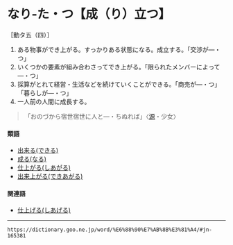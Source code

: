 # なり‐た・つ【成（り）立つ】

［動タ五（四）］
1. ある物事ができ上がる。すっかりある状態になる。成立する。「交渉が―・つ」
2. いくつかの要素が組み合わさってでき上がる。「限られたメンバーによって―・つ」
3. 採算がとれて経営・生活などを続けていくことができる。「商売が―・つ」「暮らしが―・つ」
4. 一人前の人間に成長する。    
>「おのづから宿世宿世に人と―・ちぬれば」〈[源](https://dictionary.goo.ne.jp/word/%E6%BA%90%E6%B0%8F%E7%89%A9%E8%AA%9E/#jn-69890)・少女〉
        

#### 類語

-   [出来る(できる)](https://dictionary.goo.ne.jp/word/%E5%87%BA%E6%9D%A5%E3%82%8B_%28%E3%81%A7%E3%81%8D%E3%82%8B%29/#jn-151118)
-   [成る(なる)](https://dictionary.goo.ne.jp/word/%E6%88%90%E3%82%8B/#jn-165423)
-   [仕上がる(しあがる)](https://dictionary.goo.ne.jp/word/%E4%BB%95%E4%B8%8A%E3%82%8B/#jn-92576)
-   [出来上がる(できあがる)](https://dictionary.goo.ne.jp/word/%E5%87%BA%E6%9D%A5%E4%B8%8A%E3%82%8B/#jn-150896)

#### 関連語

-   [仕上げる(しあげる)](https://dictionary.goo.ne.jp/word/%E4%BB%95%E4%B8%8A%E3%81%92%E3%82%8B/#jn-92591)

---
`https://dictionary.goo.ne.jp/word/%E6%88%90%E7%AB%8B%E3%81%A4/#jn-165381`